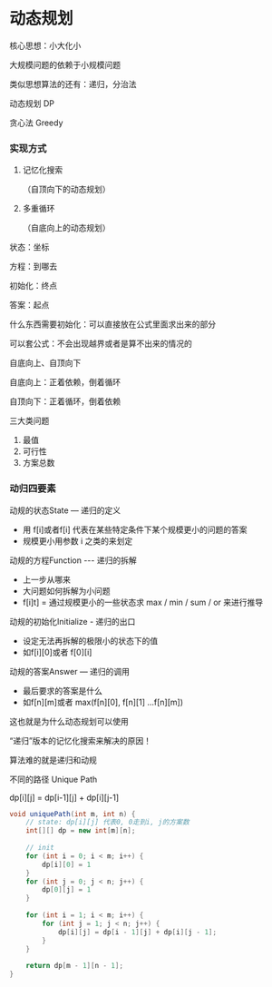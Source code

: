 # 动态规划

核心思想：小大化小

大规模问题的依赖于小规模问题



类似思想算法的还有：递归，分治法



动态规划 DP

贪心法 Greedy



### 实现方式

1. 记忆化搜索

   （自顶向下的动态规划）

2. 多重循环

   （自底向上的动态规划）



状态：坐标

方程：到哪去

初始化：终点

答案：起点



什么东西需要初始化：可以直接放在公式里面求出来的部分

可以套公式：不会出现越界或者是算不出来的情况的



自底向上、自顶向下

自底向上：正着依赖，倒着循环

自顶向下：正着循环，倒着依赖



三大类问题

1. 最值
2. 可行性
3. 方案总数



### 动归四要素

动规的状态State — 递归的定义

- 用 f\[i]或者f\[i] 代表在某些特定条件下某个规模更小的问题的答案
- 规模更小用参数 i 之类的来划定

动规的方程Function --- 递归的拆解

- 上一步从哪来
- 大问题如何拆解为小问题
- f[i]t] = 通过规模更小的一些状态求 max / min / sum / or 来进行推导
  

动规的初始化Initialize - 递归的出口

- 设定无法再拆解的极限小的状态下的值
- 如f\[i]\[0]或者 f\[0]\[i]
  

动规的答案Answer — 递归的调用

- 最后要求的答案是什么
- 如f\[n]\[m]或者 max(f\[n]\[0], f\[n]\[1] …f\[n]\[m])



这也就是为什么动态规划可以使用

“递归”版本的记忆化搜索来解决的原因！



算法难的就是递归和动规





不同的路径 Unique Path



dp\[i][j] = dp\[i-1][j] + dp\[i][j-1]

```java
void uniquePath(int m, int n) {
    // state: dp[i][j] 代表0, 0走到i, j的方案数
    int[][] dp = new int[m][n];
    
    // init
    for (int i = 0; i < m; i++) {
        dp[i][0] = 1
    }
    for (int j = 0; j < n; j++) {
        dp[0][j] = 1
    }
    
    for (int i = 1; i < m; i++) {
        for (int j = 1; j < n; j++) {
            dp[i][j] = dp[i - 1][j] + dp[i][j - 1];
        }
    }
    
    return dp[m - 1][n - 1];
}
```

